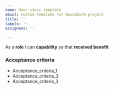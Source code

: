 ```yaml
---
name: User story template
about: Custom template for RoundZer0 project
title: ''
labels: ''
assignees: ''

---
```


As a **role** I can **capability** so that **received benefit**

###  Acceptance criteria

- Acceptance_criteria_1
- Acceptance_criteria_2
- Acceptance_criteria_3
